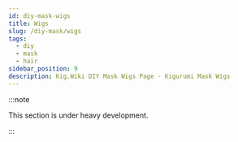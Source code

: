 ```yaml
---
id: diy-mask-wigs
title: Wigs
slug: /diy-mask/wigs
tags:
  - diy
  - mask
  - hair
sidebar_position: 9
description: Kig.Wiki DIY Mask Wigs Page - Kigurumi Mask Wigs
---
```

:::note

This section is under heavy development.

:::